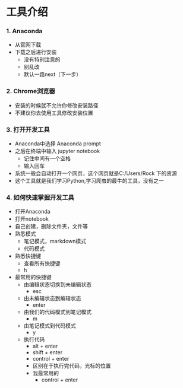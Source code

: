 # 工具介绍





### 1. Anaconda

- 从官网下载
- 下载之后进行安装
  - 没有特别注意的
  - 别乱改
  - 默认一路next（下一步）



### 2. Chrome浏览器

- 安装的时候就不允许你修改安装路径
- 不建议你去使用工具修改安装位置





### 3. 打开开发工具

- Anaconda中选择 Anaconda prompt
- 之后在终端中输入  jupyter notebook
  - 记住中间有一个空格
  - 输入回车
- 系统一般会自动打开一个网页，这个网页就是C:/Users/Rock 下的资源
- 这个工具就是我们学习Python,学习爬虫的最牛的工具，没有之一



### 4. 如何快速掌握开发工具

- 打开Anaconda
- 打开notebook
- 自己创建，删除文件夹，文件等
- 熟悉模式
  - 笔记模式，markdown模式
  - 代码模式
- 熟悉快捷键
  - 查看所有快捷键
  - h
- 最常用的快捷键
  - 由编辑状态切换到未编辑状态
    - esc
  - 由未编辑状态到编辑状态
    - enter
  - 由我们的代码模式到笔记模式
    - m
  - 由笔记模式到代码模式
    - y
  - 执行代码
    - alt + enter
    - shift + enter
    - control + enter
    - 区别在于执行完代码，光标的位置
    - 我最常用的
      - control + enter


